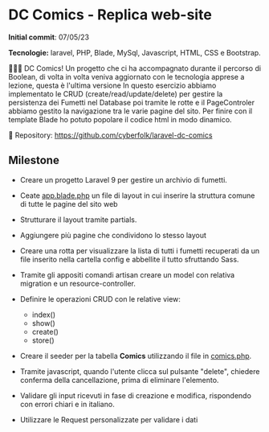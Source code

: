 # DC Comics - Replica web-site

**Initial commit**: 07/05/23

**Tecnologie:** laravel, PHP, Blade, MySql, Javascript, HTML, CSS e Bootstrap.

🦸🏻‍♂️ DC Comics! Un progetto che ci ha accompagnato durante il percorso di Boolean, di volta in volta veniva aggiornato con le tecnologia apprese a lezione, questa è l'ultima versione In questo esercizio abbiamo implementato le CRUD (create/read/update/delete) per gestire la persistenza dei Fumetti nel Database poi tramite le rotte e il PageControler abbiamo gestito la navigazione tra le varie pagine del sito. Per finire con il template Blade ho potuto popolare il codice html in modo dinamico.

🔗 Repository:
https://github.com/cyberfolk/laravel-dc-comics

## Milestone

-   Creare un progetto Laravel 9 per gestire un archivio di fumetti.
-   Ceate [app.blade.php](resources/views/layouts/app.blade.php) un file di layout in cui inserire la struttura comune di tutte le pagine del sito web
-   Strutturare il layout tramite partials.
-   Aggiungere più pagine che condividono lo stesso layout
-   Creare una rotta per visualizzare la lista di tutti i fumetti recuperati da un file inserito nella cartella config e abbellite il tutto sfruttando Sass.
-   Tramite gli appositi comandi artisan creare un model con relativa migration e un resource-controller.
-   Definire le operazioni CRUD con le relative view:

    -   index()
    -   show()
    -   create()
    -   store()

-   Creare il seeder per la tabella **Comics** utilizzando il file in [comics.php](config/comics.php).
-   Tramite javascript, quando l'utente clicca sul pulsante "delete", chiedere conferma della cancellazione, prima di eliminare l'elemento.
-   Validare gli input ricevuti in fase di creazione e modifica, rispondendo con errori chiari e in italiano.
-   Utilizzare le Request personalizzate per validare i dati
